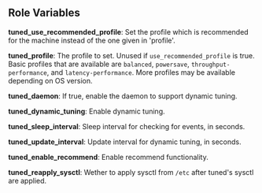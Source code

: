 ## Role Variables

**tuned_use_recommended_profile**: Set the profile which is recommended for the
machine instead of the one given in 'profile'.

**tuned_profile**: The profile to set. Unused if `use_recommended_profile` is true.
Basic profiles that are available are `balanced`, `powersave`,
`throughput-performance`, and `latency-performance`. More profiles may be
available depending on OS version.

**tuned_daemon**: If true, enable the daemon to support dynamic tuning.

**tuned_dynamic_tuning**: Enable dynamic tuning.

**tuned_sleep_interval**: Sleep interval for checking for events, in seconds.

**tuned_update_interval**: Update interval for dynamic tuning, in seconds.

**tuned_enable_recommend**: Enable recommend functionality.

**tuned_reapply_sysctl**: Wether to apply sysctl from `/etc` after tuned's sysctl are
applied.

